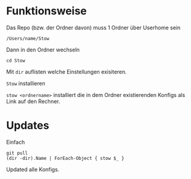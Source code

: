 # Funktionsweise

Das Repo (bzw. der Ordner davon) muss 1 Ordner über Userhome sein


```
/Users/name/Stow
```

Dann in den Ordner wechseln

```
cd Stow
```

Mit `dir` auflisten welche Einstellungen exisiteren.

`Stow` installieren

`stow <ordnername>` installiert die in dem Ordner existierenden Konfigs als Link auf den Rechner.


# Updates

Einfach

```
git pull
(dir -dir).Name | ForEach-Object { stow $_ }
```

Updated alle Konfigs.

